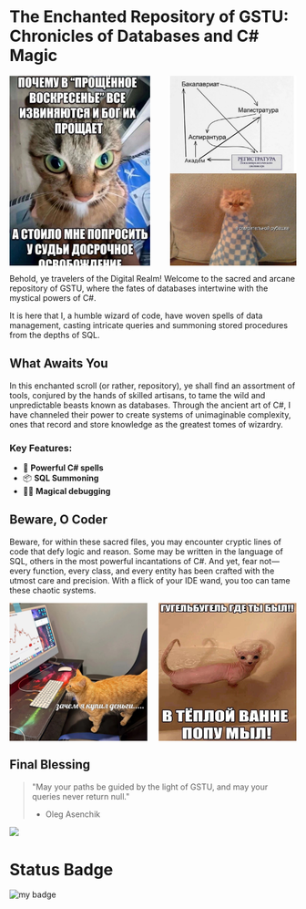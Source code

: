 # The Enchanted Repository of GSTU: Chronicles of Databases and C# Magic
<div style="display: flex; justify-content: space-between;">
  <img src="https://github.com/OlegAsenchik/gstu-adventure/blob/main/memes/photo_2024-11-28_19-39-43.jpg?raw=true" width="49%" />
  <img src="https://github.com/OlegAsenchik/gstu-adventure/blob/main/memes/photo_2024-11-28_17-26-41.jpg" width="44%" />
</div>

Behold, ye travelers of the Digital Realm! Welcome to the sacred and arcane repository of GSTU, where the fates of databases intertwine with the mystical powers of C#.

It is here that I, a humble wizard of code, have woven spells of data management, casting intricate queries and summoning stored procedures from the depths of SQL.

## What Awaits You
In this enchanted scroll (or rather, repository), ye shall find an assortment of tools, conjured by the hands of skilled artisans, to tame the wild and unpredictable beasts known as databases. Through the ancient art of C#, I have channeled their power to create systems of unimaginable complexity, ones that record and store knowledge as the greatest tomes of wizardry.

### Key Features:
- 🔮 **Powerful C# spells**
- 📦 **SQL Summoning**
- 🧙‍♂️ **Magical debugging**

## Beware, O Coder
Beware, for within these sacred files, you may encounter cryptic lines of code that defy logic and reason. Some may be written in the language of SQL, others in the most powerful incantations of C#. And yet, fear not—every function, every class, and every entity has been crafted with the utmost care and precision. With a flick of your IDE wand, you too can tame these chaotic systems.

<div style="display: flex; justify-content: space-between;">
  <img src="https://github.com/OlegAsenchik/gstu-adventure/blob/main/memes/photo_2024-11-28_19-39-39.jpg?raw=true" width=48% />
  <img src="https://github.com/OlegAsenchik/gstu-adventure/blob/main/memes/photo_2024-11-28_19-45-44.jpg?raw=true" width="48%" />
</div>

## Final Blessing
> "May your paths be guided by the light of GSTU, and may your queries never return null."
> - Oleg Asenchik

<img src="https://avatars.mds.yandex.net/i?id=edc1f752fb373626a5c00cb863c814a3_sr-6850570-images-thumbs&n=13" width=30%>

# Status Badge

![my badge](https://github.com/OlegAsenchik/gstu-adventure/actions/workflows/build.yml/badge.svg)
